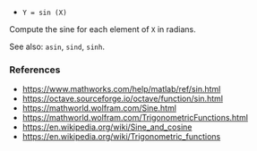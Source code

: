 * `Y = sin (X)`

Compute the sine for each element of `X` in radians.

See also: `asin`, `sind`, `sinh`.

### References

* https://www.mathworks.com/help/matlab/ref/sin.html
* https://octave.sourceforge.io/octave/function/sin.html
* https://mathworld.wolfram.com/Sine.html
* https://mathworld.wolfram.com/TrigonometricFunctions.html
* https://en.wikipedia.org/wiki/Sine_and_cosine
* https://en.wikipedia.org/wiki/Trigonometric_functions

